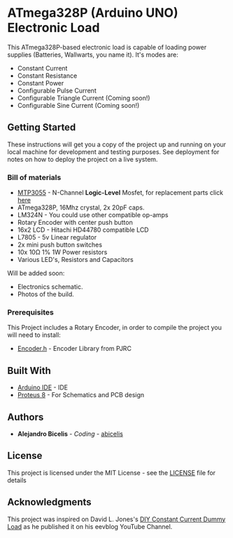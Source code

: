 # ATmega328P (Arduino UNO) Electronic Load #

This ATmega328P-based electronic load is capable of loading power supplies (Batteries, Wallwarts, you name it). It's modes are:

* Constant Current
* Constant Resistance
* Constant Power
* Configurable Pulse Current
* Configurable Triangle Current	(Coming soon!)
* Configurable Sine Current (Coming soon!)


## Getting Started

These instructions will get you a copy of the project up and running on your local machine for development and testing purposes. See deployment for notes on how to deploy the project on a live system.


### Bill of materials ###

* [MTP3055](http://www.bg-electronics.de/datenblaetter/Transistoren/MTP3055.pdf) - N-Channel **Logic-Level** Mosfet, for replacement parts click [here](http://www.allxref.com/search.htm?part=Mtp3055)
* ATmega328P, 16Mhz crystal, 2x 20pF caps.
* LM324N - You could use other compatible op-amps
* Rotary Encoder with center push button
* 16x2 LCD - Hitachi HD44780 compatible LCD
* L7805 - 5v Linear regulator
* 2x mini push button switches
* 10x 10Ω 1% 1W Power resistors
* Various LED's, Resistors and Capacitors



Will be added soon:

* Electronics schematic.
* Photos of the build.





### Prerequisites

This Project includes a Rotary Encoder, in order to compile the project you will need to install: 

* [Encoder.h](https://www.pjrc.com/teensy/td_libs_Encoder.html) - Encoder Library from PJRC

## Built With

* [Arduino IDE](https://www.arduino.cc/en/Main/Software) - IDE
* [Proteus 8](https://www.labcenter.com/) - For Schematics and PCB design

## Authors

* **Alejandro Bicelis** - *Coding* - [abicelis](https://github.com/abicelis)

## License

This project is licensed under the MIT License - see the [LICENSE](https://github.com/abicelis/ElectronicLoad/blob/master/LICENSE) file for details

## Acknowledgments

This project was inspired on David L. Jones's [DIY Constant Current Dummy Load](https://www.youtube.com/watch?v=8xX2SVcItOA) as he published it on his eevblog YouTube Channel.  

